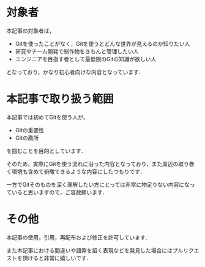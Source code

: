 # 対象者

本記事の対象者は，

- Gitを使ったことがなく，Gitを使うとどんな世界が見えるのか知りたい人
- 研究やチーム開発で制作物をきちんと管理したい人
- エンジニアを目指す者として最低限のGitの知識が欲しい人

となっており，かなり初心者向けな内容となっています．

# 本記事で取り扱う範囲

本記事では初めてGitを使う人が，

- Gitの重要性
- Gitの勘所

を掴むことを目的としています．

そのため，実際にGitを使う流れに沿った内容となっており，また周辺の取り巻く環境も含めて俯瞰できるような内容にしたつもりです．

一方でGitそのものを深く理解したい方にとっては非常に物足りない内容になっていると思いますので，ご容赦願います．

# その他

本記事の使用，引用，再配布および修正を許可しています．

また本記事における間違いや語弊を招く表現などを発見した場合にはプルリクエストを頂けると非常に嬉しいです．

